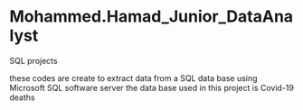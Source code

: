 # Mohammed.Hamad_Junior_DataAnalyst
SQL projects

these codes are create to extract data from a SQL data base using Microsoft SQL software server 
the data base used in this project is Covid-19 deaths
